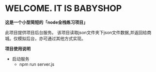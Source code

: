 # WELCOME. IT IS BABYSHOP

**这是一个小型简短的「node全栈练习项目」**


此项目提供项目后台服务。
该项目读取json文件夹下json文件数据,并返回给商城。仅模拟后台，亦可通过其他方式实现。

**项目使用说明**

- 启动服务
    +  npm run server.js